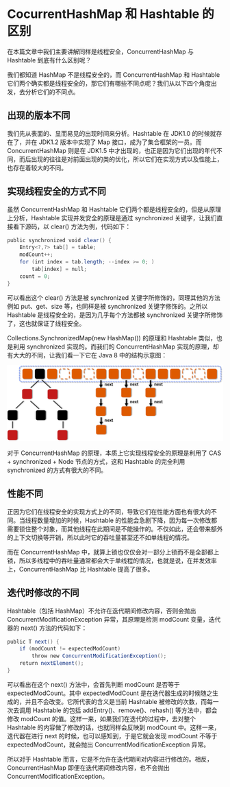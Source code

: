 # CocurrentHashMap 和 Hashtable 的区别

在本篇文章中我们主要讲解同样是线程安全，ConcurrentHashMap 与 Hashtable 到底有什么区别呢？

我们都知道 HashMap 不是线程安全的，而 ConcurrentHashMap 和 Hashtable 它们两个确实都是线程安全的，那它们有哪些不同点呢？我们从以下四个角度出发，去分析它们的不同点。

## 出现的版本不同

我们先从表面的、显而易见的出现时间来分析。Hashtable 在 JDK1.0 的时候就存在了，并在 JDK1.2 版本中实现了 Map 接口，成为了集合框架的一员。而 ConcurrentHashMap 则是在 JDK1.5 中才出现的，也正是因为它们出现的年代不同，而后出现的往往是对前面出现的类的优化，所以它们在实现方式以及性能上，也存在着较大的不同。

## 实现线程安全的方式不同

虽然 ConcurrentHashMap 和 Hashtable 它们两个都是线程安全的，但是从原理上分析，Hashtable 实现并发安全的原理是通过 synchronized 关键字，让我们直接看下源码，以 clear() 方法为例，代码如下：

```java
public synchronized void clear() {
    Entry<?,?> tab[] = table;
    modCount++;
    for (int index = tab.length; --index >= 0; )
        tab[index] = null;
    count = 0;
}
```

可以看出这个 clear() 方法是被 synchronized 关键字所修饰的，同理其他的方法例如 put、get、size 等，也同样是被 synchronized 关键字修饰的。之所以 Hashtable 是线程安全的，是因为几乎每个方法都被 synchronized 关键字所修饰了，这也就保证了线程安全。

Collections.SynchronizedMap(new HashMap()) 的原理和 Hashtable 类似，也是利用 synchronized 实现的。而我们的 ConcurrentHashMap 实现的原理，却有大大的不同，让我们看一下它在 Java 8 中的结构示意图：

![img6](../img/集合/img6.png)

对于 ConcurrentHashMap 的原理，本质上它实现线程安全的原理是利用了 CAS + synchronized + Node 节点的方式，这和 Hashtable 的完全利用 synchronized 的方式有很大的不同。

## 性能不同

正因为它们在线程安全的实现方式上的不同，导致它们在性能方面也有很大的不同。当线程数量增加的时候，Hashtable 的性能会急剧下降，因为每一次修改都需要锁住整个对象，而其他线程在此期间是不能操作的。不仅如此，还会带来额外的上下文切换等开销，所以此时它的吞吐量甚至还不如单线程的情况。

而在 ConcurrentHashMap 中，就算上锁也仅仅会对一部分上锁而不是全部都上锁，所以多线程中的吞吐量通常都会大于单线程的情况，也就是说，在并发效率上，ConcurrentHashMap 比 Hashtable 提高了很多。

## 迭代时修改的不同

Hashtable（包括 HashMap）不允许在迭代期间修改内容，否则会抛出ConcurrentModificationException 异常，其原理是检测 modCount 变量，迭代器的 next() 方法的代码如下：

```java
public T next() {
    if (modCount != expectedModCount)
        throw new ConcurrentModificationException();
    return nextElement();
}
```

可以看出在这个 next() 方法中，会首先判断 modCount 是否等于 expectedModCount。其中 expectedModCount 是在迭代器生成的时候随之生成的，并且不会改变。它所代表的含义是当前 Hashtable 被修改的次数，而每一次去调用 Hashtable 的包括 addEntry()、remove()、rehash() 等方法中，都会修改 modCount 的值。这样一来，如果我们在迭代的过程中，去对整个 Hashtable 的内容做了修改的话，也就同样会反映到 modCount 中。这样一来，迭代器在进行 next 的时候，也可以感知到，于是它就会发现 modCount 不等于 expectedModCount，就会抛出 ConcurrentModificationException 异常。

所以对于 Hashtable 而言，它是不允许在迭代期间对内容进行修改的。相反，ConcurrentHashMap 即便在迭代期间修改内容，也不会抛出ConcurrentModificationException。
